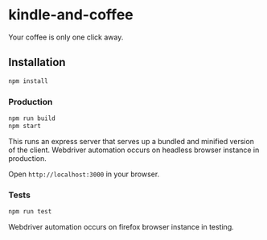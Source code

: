# kindle-and-coffee
Your coffee is only one click away.

## Installation

```bash
npm install
```

### Production

```bash
npm run build
npm start
```

This runs an express server that serves up a bundled and
minified version of the client. Webdriver automation occurs on
headless browser instance in production. 

Open `http://localhost:3000` in your browser.

### Tests
```bash
npm run test
```

Webdriver automation occurs on
firefox browser instance in testing. 
